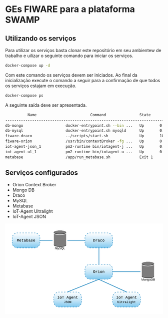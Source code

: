 # GEs FIWARE para a plataforma SWAMP

## Utilizando os serviços 

Para utilizar os serviços basta clonar este repositório em seu ambientew de trabalho e uilizar o seguinte comando para iniciar os serviços. 

```bash
docker-compose up -d
```
Com este comando os serviços devem ser iniciados. Ao final da inicialização execute o comando a seguir para a confirmação de que todos os serviços estajam em execução. 


```bash
docker-compose ps
```

A seguinte saída deve ser apresentada. 

```bash
          Name                        Command               State                                        Ports
--------------------------------------------------------------------------------------------------------------------------------------------------
db-mongo                   docker-entrypoint.sh --bin ...   Up       0.0.0.0:27017->27017/tcp
db-mysql                   docker-entrypoint.sh mysqld      Up       0.0.0.0:3306->3306/tcp, 33060/tcp
fiware-draco               ../scripts/start.sh              Up       10000/tcp, 0.0.0.0:5050->5050/tcp, 8080/tcp, 8443/tcp, 0.0.0.0:9090->9090/tcp
fiware-orion               /usr/bin/contextBroker -fg ...   Up       0.0.0.0:1026->1026/tcp
iot-agent-json_1           pm2-runtime bin/iotagent-j ...   Up       0.0.0.0:4041->4041/tcp, 0.0.0.0:7896->7896/tcp
iot-agent-ul_1             pm2-runtime bin/iotagent-u ...   Up       0.0.0.0:4042->4042/tcp, 0.0.0.0:7897->7897/tcp
metabase                   /app/run_metabase.sh             Exit 1
```

## Serviços configurados 

- Orion Context Broker 
- Mongo DB
- Draco
- MySQL
- Metabase 
- IoT-Agent Ultralight
- IoT-Agent JSON

![SWAMP Architecture](images/swamp_architecture.png)
